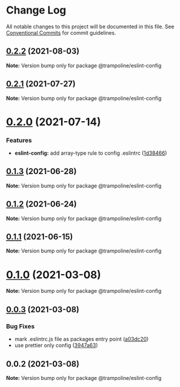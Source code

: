 # Change Log

All notable changes to this project will be documented in this file.
See [Conventional Commits](https://conventionalcommits.org) for commit guidelines.

## [0.2.2](https://github.com/Trampoline-CX/eslint-config/compare/@trampoline/eslint-config@0.2.1...@trampoline/eslint-config@0.2.2) (2021-08-03)

**Note:** Version bump only for package @trampoline/eslint-config





## [0.2.1](https://github.com/Trampoline-CX/eslint-config/compare/@trampoline/eslint-config@0.2.0...@trampoline/eslint-config@0.2.1) (2021-07-27)

**Note:** Version bump only for package @trampoline/eslint-config





# [0.2.0](https://github.com/Trampoline-CX/eslint-config/compare/@trampoline/eslint-config@0.1.3...@trampoline/eslint-config@0.2.0) (2021-07-14)


### Features

* **eslint-config:** add array-type rule to config .eslintrc ([1d38466](https://github.com/Trampoline-CX/eslint-config/commit/1d384661191ac03f90b11cc48ad1eeb9a36b7fba))





## [0.1.3](https://github.com/Trampoline-CX/eslint-config/compare/@trampoline/eslint-config@0.1.1...@trampoline/eslint-config@0.1.3) (2021-06-28)

**Note:** Version bump only for package @trampoline/eslint-config





## [0.1.2](https://github.com/Trampoline-CX/eslint-config/compare/@trampoline/eslint-config@0.1.1...@trampoline/eslint-config@0.1.2) (2021-06-24)

**Note:** Version bump only for package @trampoline/eslint-config






## [0.1.1](https://github.com/Trampoline-CX/eslint-config/compare/@trampoline/eslint-config@0.1.0...@trampoline/eslint-config@0.1.1) (2021-06-15)

**Note:** Version bump only for package @trampoline/eslint-config





# [0.1.0](https://github.com/Trampoline-CX/eslint-config/compare/@trampoline/eslint-config@0.0.3...@trampoline/eslint-config@0.1.0) (2021-03-08)

**Note:** Version bump only for package @trampoline/eslint-config





## [0.0.3](https://github.com/Trampoline-CX/eslint-config/compare/@trampoline/eslint-config@0.0.2...@trampoline/eslint-config@0.0.3) (2021-03-08)


### Bug Fixes

* mark .eslintrc.js file as packages entry point ([a03dc20](https://github.com/Trampoline-CX/eslint-config/commit/a03dc2095d357d1ccf436d35d269be6b64f1eb6e))
* use prettier only config ([3947a63](https://github.com/Trampoline-CX/eslint-config/commit/3947a63249f07e67e05e5d17be600310b98a9234))





## 0.0.2 (2021-03-08)

**Note:** Version bump only for package @trampoline/eslint-config
